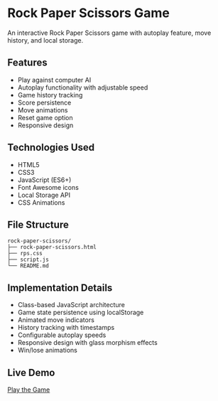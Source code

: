 # Rock Paper Scissors Game

An interactive Rock Paper Scissors game with autoplay feature, move history, and local storage.

## Features

- Play against computer AI
- Autoplay functionality with adjustable speed
- Game history tracking
- Score persistence
- Move animations
- Reset game option
- Responsive design

## Technologies Used

- HTML5
- CSS3
- JavaScript (ES6+)
- Font Awesome icons
- Local Storage API
- CSS Animations

## File Structure

```
rock-paper-scissors/
├── rock-paper-scissors.html
├── rps.css
├── script.js
└── README.md
```

## Implementation Details

- Class-based JavaScript architecture
- Game state persistence using localStorage
- Animated move indicators
- History tracking with timestamps
- Configurable autoplay speeds
- Responsive design with glass morphism effects
- Win/lose animations

## Live Demo

[Play the Game](https://hamitcf.netlify.app/projects/rock-paper-scissors/rock-paper-scissors.html)